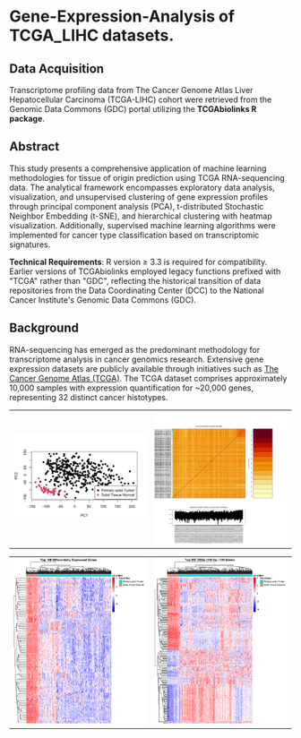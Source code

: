 # Gene-Expression-Analysis of TCGA_LIHC datasets.

## Data Acquisition
Transcriptome profiling data from The Cancer Genome Atlas Liver Hepatocellular Carcinoma (TCGA-LIHC) cohort were retrieved from the Genomic Data Commons (GDC) portal utilizing the **TCGAbiolinks R package**.

## Abstract
This study presents a comprehensive application of machine learning methodologies for tissue of origin prediction using TCGA RNA-sequencing data. The analytical framework encompasses exploratory data analysis, visualization, and unsupervised clustering of gene expression profiles through principal component analysis (PCA), t-distributed Stochastic Neighbor Embedding (t-SNE), and hierarchical clustering with heatmap visualization. Additionally, supervised machine learning algorithms were implemented for cancer type classification based on transcriptomic signatures.

**Technical Requirements**: R version ≥ 3.3 is required for compatibility. Earlier versions of TCGAbiolinks employed legacy functions prefixed with "TCGA" rather than "GDC", reflecting the historical transition of data repositories from the Data Coordinating Center (DCC) to the National Cancer Institute's Genomic Data Commons (GDC).

## Background
RNA-sequencing has emerged as the predominant methodology for transcriptome analysis in cancer genomics research. Extensive gene expression datasets are publicly available through initiatives such as [The Cancer Genome Atlas (TCGA)](https://www.cancer.gov/about-nci/organization/ccg/research/structural-genomics/tcga). The TCGA dataset comprises approximately 10,000 samples with expression quantification for ~20,000 genes, representing 32 distinct cancer histotypes.



<table>
  <tr>    
    <td><img src="https://github.com/arunmhh/Gene-Expression-Analysis/blob/main/visuals/res_pca.png?raw=true" width="500"/></td>
    <td><img src="https://github.com/arunmhh/Gene-Expression-Analysis/blob/main/visuals/PreprocessingOutput.png?raw=true" width="500"/></td>
  </tr>
</table>


<table>
  <tr>
    <td><img src="https://github.com/arunmhh/Gene-Expression-Analysis/blob/main/visuals/heatmap_top100.png?raw=true" width="500"/></td>
    <td><img src="https://github.com/arunmhh/Gene-Expression-Analysis/blob/main/visuals/heatmap_top200.png?raw=true" width="500"/></td>
  </tr>
</table>
